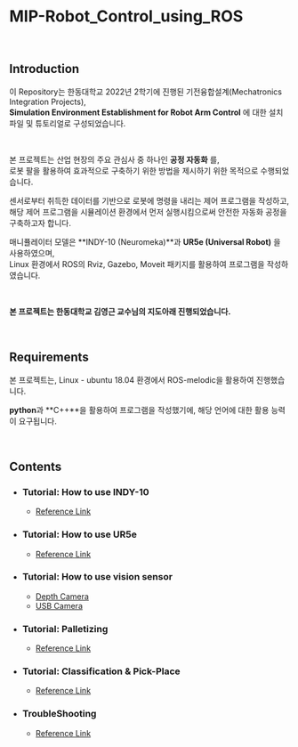 # MIP-Robot_Control_using_ROS

<br>

## Introduction

이 Repository는 한동대학교 2022년 2학기에 진행된 기전융합설계(Mechatronics Integration Projects), <br>
**Simulation Environment Establishment for Robot Arm Control** 에 대한 설치 파일 및 튜토리얼로 구성되었습니다.

<br>

본 프로젝트는 산업 현장의 주요 관심사 중 하나인 **공정 자동화** 를, <br>
로봇 팔을 활용하여 효과적으로 구축하기 위한 방법을 제시하기 위한 목적으로 수행되었습니다. <br>

센서로부터 취득한 데이터를 기반으로 로봇에 명령을 내리는 제어 프로그램을 작성하고, <br>
해당 제어 프로그램을 시뮬레이션 환경에서 먼저 실행시킴으로써 안전한 자동화 공정을 구축하고자 합니다.

매니퓰레이터 모델은 **INDY-10 (Neuromeka)**과 **UR5e (Universal Robot)** 을 사용하였으며, <br>
Linux 환경에서 ROS의 Rviz, Gazebo, Moveit 패키지를 활용하여 프로그램을 작성하였습니다.

<br>

**본 프로젝트는 한동대학교 김영근 교수님의 지도아래 진행되었습니다.**

<br>

## Requirements

본 프로젝트는, Linux - ubuntu 18.04 환경에서 ROS-melodic을 활용하여 진행했습니다. <br>

**python**과 **C++**을 활용하여 프로그램을 작성했기에, 해당 언어에 대한 활용 능력이 요구됩니다.


<br>

## Contents
* ### Tutorial: How to use INDY-10
  * [Reference Link](https://github.com/Yjinsu/MIP-Robot_Control_using_ROS/blob/main/Indy10/Indy10_Manual.md)

* ### Tutorial: How to use UR5e
  * [Reference Link](https://github.com/Yjinsu/MIP-Robot_Control_using_ROS/blob/main/UR5e/UR5e_Maunal.md)

* ### Tutorial: How to use vision sensor
  * [Depth Camera](https://github.com/Yjinsu/MIP-Robot_Control_using_ROS/blob/main/Depth_Camera_Manual.md)
  * [USB Camera](https://github.com/Yjinsu/MIP-Robot_Control_using_ROS/blob/main/Webcam_Manual.md)
  
* ### Tutorial: Palletizing
  * [Reference Link](https://github.com/Yjinsu/MIP-Robot_Control_using_ROS/blob/main/Indy10/Demo_Palletizing.md)

* ### Tutorial: Classification & Pick-Place
  * [Reference Link](https://github.com/Yjinsu/MIP-Robot_Control_using_ROS/blob/main/UR5e/Demo_Classification_Automate_using_QR_Code.md)

* ### TroubleShooting
  * [Reference Link](https://github.com/Yjinsu/MIP-Robot_Control_using_ROS/blob/main/Trouble_Shooting.md)
